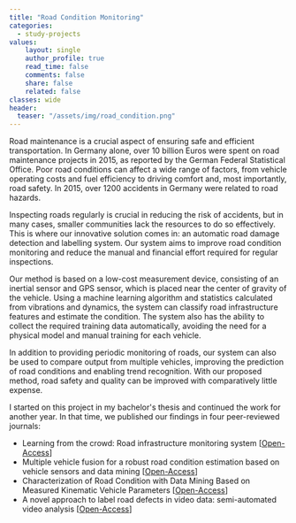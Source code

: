 ```yaml
---
title: "Road Condition Monitoring"
categories: 
  - study-projects
values:
    layout: single
    author_profile: true
    read_time: false
    comments: false
    share: false
    related: false
classes: wide
header:
  teaser: "/assets/img/road_condition.png"
---
```

Road maintenance is a crucial aspect of ensuring safe and efficient transportation. In Germany alone, over 10 billion Euros were spent on road maintenance projects in 2015, as reported by the German Federal Statistical Office. Poor road conditions can affect a wide range of factors, from vehicle operating costs and fuel efficiency to driving comfort and, most importantly, road safety. In 2015, over 1200 accidents in Germany were related to road hazards.

Inspecting roads regularly is crucial in reducing the risk of accidents, but in many cases, smaller communities lack the resources to do so effectively. This is where our innovative solution comes in: an automatic road damage detection and labelling system. Our system aims to improve road condition monitoring and reduce the manual and financial effort required for regular inspections.

Our method is based on a low-cost measurement device, consisting of an inertial sensor and GPS sensor, which is placed near the center of gravity of the vehicle. Using a machine learning algorithm and statistics calculated from vibrations and dynamics, the system can classify road infrastructure features and estimate the condition. The system also has the ability to collect the required training data automatically, avoiding the need for a physical model and manual training for each vehicle.

In addition to providing periodic monitoring of roads, our system can also be used to compare output from multiple vehicles, improving the prediction of road conditions and enabling trend recognition. With our proposed method, road safety and quality can be improved with comparatively little expense.

I started on this project in my bachelor's thesis and continued the work for another year. In that time, we published our findings in four peer-reviewed journals:
 - Learning from the crowd: Road infrastructure monitoring system [[Open-Access](https://www.sciencedirect.com/science/article/pii/S2095756417300168)]
 - Multiple vehicle fusion for a robust road condition estimation based on vehicle sensors and data mining [[Open-Access](https://www.tandfonline.com/doi/full/10.1080/23311916.2018.1449428)]
 - Characterization of Road Condition with Data Mining Based on Measured Kinematic Vehicle Parameters [[Open-Access](https://www.hindawi.com/journals/jat/2018/8647607/)]
 - A novel approach to label road defects in video data: semi-automated video analysis [[Open-Access](https://sciendo.com/es/article/10.21307/ijssis-2020-007)]